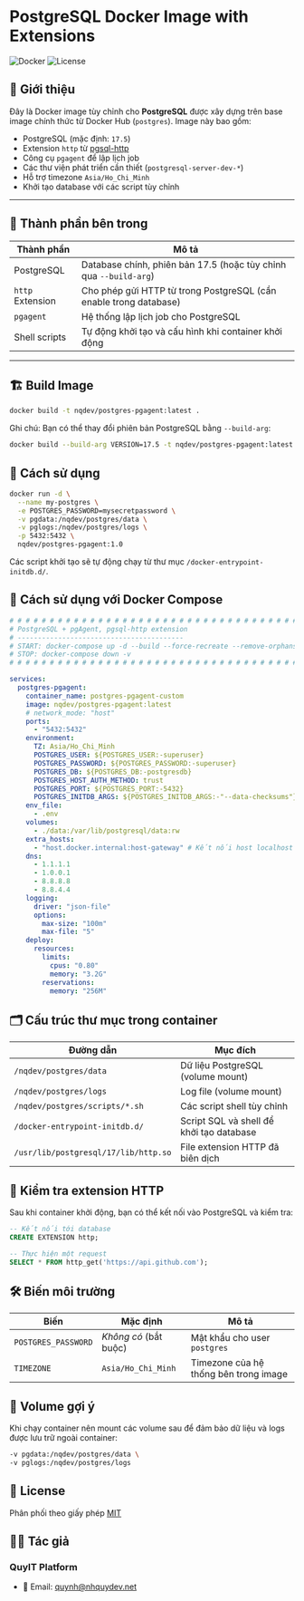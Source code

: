 # PostgreSQL Docker Image with Extensions

![Docker](https://img.shields.io/badge/docker-postgresql-blue)
![License](https://img.shields.io/badge/license-MIT-green)

## 🧾 Giới thiệu

Đây là Docker image tùy chỉnh cho **PostgreSQL** được xây dựng trên base image chính thức từ Docker Hub (`postgres`). Image này bao gồm:

- PostgreSQL (mặc định: `17.5`)
- Extension `http` từ [pgsql-http](https://github.com/pramsey/pgsql-http)
- Công cụ `pgagent` để lập lịch job
- Các thư viện phát triển cần thiết (`postgresql-server-dev-*`)
- Hỗ trợ timezone `Asia/Ho_Chi_Minh`
- Khởi tạo database với các script tùy chỉnh

---

## 🧱 Thành phần bên trong

| Thành phần       | Mô tả                                                             |
| ---------------- | ----------------------------------------------------------------- |
| PostgreSQL       | Database chính, phiên bản 17.5 (hoặc tùy chỉnh qua `--build-arg`) |
| `http` Extension | Cho phép gửi HTTP từ trong PostgreSQL (cần enable trong database) |
| `pgagent`        | Hệ thống lập lịch job cho PostgreSQL                              |
| Shell scripts    | Tự động khởi tạo và cấu hình khi container khởi động              |

---

## 🏗️ Build Image

```bash
docker build -t nqdev/postgres-pgagent:latest .
```

Ghi chú: Bạn có thể thay đổi phiên bản PostgreSQL bằng `--build-arg`:

```bash
docker build --build-arg VERSION=17.5 -t nqdev/postgres-pgagent:latest .
```

## 🚀 Cách sử dụng

```bash
docker run -d \
  --name my-postgres \
  -e POSTGRES_PASSWORD=mysecretpassword \
  -v pgdata:/nqdev/postgres/data \
  -v pglogs:/nqdev/postgres/logs \
  -p 5432:5432 \
  nqdev/postgres-pgagent:1.0
```

Các script khởi tạo sẽ tự động chạy từ thư mục `/docker-entrypoint-initdb.d/`.

## 🚀 Cách sử dụng với Docker Compose

```yaml
# # # # # # # # # # # # # # # # # # # # # # # # # # # # # # # # # # # #
# PostgreSQL + pgAgent, pgsql-http extension
# -----------------------------------------
# START: docker-compose up -d --build --force-recreate --remove-orphans
# STOP: docker-compose down -v
# # # # # # # # # # # # # # # # # # # # # # # # # # # # # # # # # # # #

services:
  postgres-pgagent:
    container_name: postgres-pgagent-custom
    image: nqdev/postgres-pgagent:latest
    # network_mode: "host"
    ports:
      - "5432:5432"
    environment:
      TZ: Asia/Ho_Chi_Minh
      POSTGRES_USER: ${POSTGRES_USER:-superuser}
      POSTGRES_PASSWORD: ${POSTGRES_PASSWORD:-superuser}
      POSTGRES_DB: ${POSTGRES_DB:-postgresdb}
      POSTGRES_HOST_AUTH_METHOD: trust
      POSTGRES_PORT: ${POSTGRES_PORT:-5432}
      POSTGRES_INITDB_ARGS: ${POSTGRES_INITDB_ARGS:-"--data-checksums"}
    env_file:
      - .env
    volumes:
      - ./data:/var/lib/postgresql/data:rw
    extra_hosts:
      - "host.docker.internal:host-gateway" # Kết nối host localhost từ container
    dns:
      - 1.1.1.1
      - 1.0.0.1
      - 8.8.8.8
      - 8.8.4.4
    logging:
      driver: "json-file"
      options:
        max-size: "100m"
        max-file: "5"
    deploy:
      resources:
        limits:
          cpus: "0.80"
          memory: "3.2G"
        reservations:
          memory: "256M"
```

## 🗂 Cấu trúc thư mục trong container

| Đường dẫn                            | Mục đích                                 |
| ------------------------------------ | ---------------------------------------- |
| `/nqdev/postgres/data`               | Dữ liệu PostgreSQL (volume mount)        |
| `/nqdev/postgres/logs`               | Log file (volume mount)                  |
| `/nqdev/postgres/scripts/*.sh`       | Các script shell tùy chỉnh               |
| `/docker-entrypoint-initdb.d/`       | Script SQL và shell để khởi tạo database |
| `/usr/lib/postgresql/17/lib/http.so` | File extension HTTP đã biên dịch         |

## 🧪 Kiểm tra extension HTTP

Sau khi container khởi động, bạn có thể kết nối vào PostgreSQL và kiểm tra:

```sql
-- Kết nối tới database
CREATE EXTENSION http;

-- Thực hiện một request
SELECT * FROM http_get('https://api.github.com');
```

## 🛠️ Biến môi trường

| Biến                | Mặc định              | Mô tả                                 |
| ------------------- | --------------------- | ------------------------------------- |
| `POSTGRES_PASSWORD` | _Không có_ (bắt buộc) | Mật khẩu cho user `postgres`          |
| `TIMEZONE`          | `Asia/Ho_Chi_Minh`    | Timezone của hệ thống bên trong image |

## 🔐 Volume gợi ý

Khi chạy container nên mount các volume sau để đảm bảo dữ liệu và logs được lưu trữ ngoài container:

```bash
-v pgdata:/nqdev/postgres/data \
-v pglogs:/nqdev/postgres/logs
```

## 📜 License

Phân phối theo giấy phép [MIT](LICENSE)

## 👨‍💻 Tác giả

### QuyIT Platform

- 📧 Email: quynh@nhquydev.net
